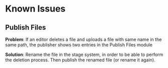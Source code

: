 # Known Issues

## Publish Files

**Problem**: If an editor deletes a file and uploads a file with same name in the same path,
the publisher shows two entries in the Publish Files module

**Solution**: Rename the file in the stage system, in order to be able to perform the deletion
process. Then publish the renamed file (or rename it again).
